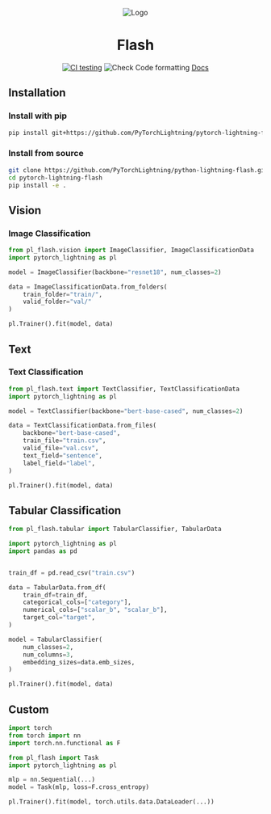 <div align="center">

![Logo](https://raw.githubusercontent.com/PyTorchLightning/pytorch-lightning/master/docs/source/_images/logos/lightning_logo.svg)

# Flash

[![CI testing](https://github.com/PyTorchLightning/pytorch-lightning-flash/workflows/CI%20testing/badge.svg)](https://github.com/PyTorchLightning/pytorch-lightning-flash/actions?query=workflow%3A%22CI+testing%22)
![Check Code formatting](https://github.com/PyTorchLightning/pytorch-lightning-flash/workflows/Check%20Code%20formatting/badge.svg)
[Docs](https://pytorchlightning.github.io/pytorch-lightning-flash/)

</div>

## Installation

### Install with pip

```bash
pip install git+https://github.com/PyTorchLightning/pytorch-lightning-flash/
```

### Install from source

``` bash
git clone https://github.com/PyTorchLightning/python-lightning-flash.git
cd pytorch-lightning-flash 
pip install -e .
```



## Vision

### Image Classification

```python
from pl_flash.vision import ImageClassifier, ImageClassificationData
import pytorch_lightning as pl

model = ImageClassifier(backbone="resnet18", num_classes=2)

data = ImageClassificationData.from_folders(
    train_folder="train/",
    valid_folder="val/"
)

pl.Trainer().fit(model, data)
```

## Text

### Text Classification

```python
from pl_flash.text import TextClassifier, TextClassificationData
import pytorch_lightning as pl

model = TextClassifier(backbone="bert-base-cased", num_classes=2)

data = TextClassificationData.from_files(
    backbone="bert-base-cased",
    train_file="train.csv",
    valid_file="val.csv",
    text_field="sentence",
    label_field="label",
)

pl.Trainer().fit(model, data)
```

## Tabular Classification

```python
from pl_flash.tabular import TabularClassifier, TabularData

import pytorch_lightning as pl
import pandas as pd


train_df = pd.read_csv("train.csv")

data = TabularData.from_df(
    train_df=train_df,
    categorical_cols=["category"],
    numerical_cols=["scalar_b", "scalar_b"],
    target_col="target",
)

model = TabularClassifier(
    num_classes=2,
    num_columns=3,
    embedding_sizes=data.emb_sizes,
)

pl.Trainer().fit(model, data)
```

## Custom
```python
import torch
from torch import nn
import torch.nn.functional as F

from pl_flash import Task
import pytorch_lightning as pl

mlp = nn.Sequential(...)
model = Task(mlp, loss=F.cross_entropy)

pl.Trainer().fit(model, torch.utils.data.DataLoader(...))
```
